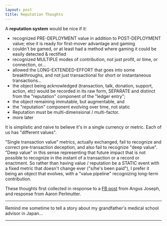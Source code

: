 ```yaml
---
layout: post
title: Reputation Thoughts
---
```


A **reputation system** would be nice if it:
* recognized PRE-DEPLOYMENT value in addition to POST-DEPLOYMENT value; 
else it is ready for first-mover advantage and gaming
* couldn't be gamed, or at least had a method where gaming it 
could be easily detected & rectified
* recognized MULTIPLE modes of contribution, 
not just profit, or time, or connection, or...
* allowed the LONG-EXTENDED-EFFORT that goes into some breakthroughs, 
and not just transactional for short or instantaneous transactions...
* the object being acknowledged (transaction, talk, donation, support, action, etc) 
would be recorded in its raw form, SEPARATE and distinct 
from the "reputation" component of the "ledger entry";
* the object remaining immutable, but augmentable, and
* the "reputation" component evolving over time, not static
* Reputation must be multi-dimensional / multi-factor.
* more later


It is simplistic and naive to believe it's in a single currency or metric.
Each of us has "different values".

"Single transaction value" metrics, actually exchanged, fail to
recognize and correct pre-transaction deception, and also fail to
recognize "deep value". "Deep value" in this sense representing that
future impact that is not possible to recognize in the instant of a
transaction or a record or enactment. So rather than having value /
reputation be a STATIC event with a fixed metric that doesn't change
ever ("s/he's been paid"), I prefer it being an object that evolves,
with a "value pipeline" recognizing long-term contribution.

These thoughts first collected in response to a 
[FB post](https://www.facebook.com/groups/GlobalChallengesCollaboration/permalink/1264369260427146/) 
from Angus Joseph, and response from Aaron Perlmutter.

<hr/>

Remind me sometime to tell a story about my grandfather's medical
school advisor in Japan...

<hr/>
